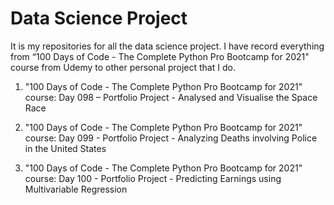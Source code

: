 <h1 color=#d93551 >Data Science Project</h1>

<p> It is my repositories for all the data science project. I have record everything from “100 Days of Code - The Complete Python Pro Bootcamp for 2021" course from Udemy to other personal project that I do. </p>

1.	"100 Days of Code - The Complete Python Pro Bootcamp for 2021" course: Day 098 – Portfolio Project - Analysed and Visualise the Space Race

2.	"100 Days of Code - The Complete Python Pro Bootcamp for 2021" course: Day 099 - Portfolio Project - Analyzing Deaths involving Police in the United States

3.	"100 Days of Code - The Complete Python Pro Bootcamp for 2021" course: Day 100 - Portfolio Project - Predicting Earnings using Multivariable Regression
